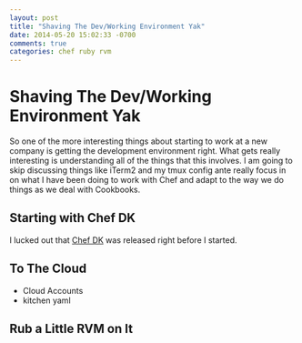 ```yaml
---
layout: post
title: "Shaving The Dev/Working Environment Yak"
date: 2014-05-20 15:02:33 -0700
comments: true
categories: chef ruby rvm
---
```

# Shaving The Dev/Working Environment Yak

So one of the more interesting things about starting to work at a new company is getting the development environment right. What gets really interesting is understanding all of the things that this involves. I am going to skip discussing things like iTerm2 and my tmux config ante really focus in on what I have been doing to work with Chef and adapt to the way we do things as we deal with Cookbooks.

## Starting with Chef DK

I lucked out that [Chef DK](http://www.getchef.com/downloads/chef-dk/) was released right before I started.  

## To The Cloud

* Cloud Accounts
* kitchen yaml

## Rub a Little RVM on It

